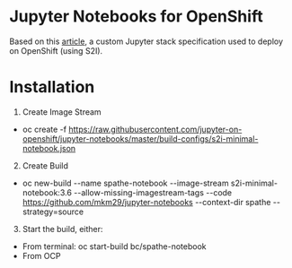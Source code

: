 # Jupyter Notebooks for OpenShift  

Based on this [article](https://github.com/jupyter-on-openshift/jupyter-notebooks), a custom Jupyter stack specification used to deploy on OpenShift (using S2I). 

# Installation

1. Create Image Stream
  * oc create -f https://raw.githubusercontent.com/jupyter-on-openshift/jupyter-notebooks/master/build-configs/s2i-minimal-notebook.json
2. Create Build
  * oc new-build --name spathe-notebook --image-stream s2i-minimal-notebook:3.6 --allow-missing-imagestream-tags --code https://github.com/mkm29/jupyter-notebooks --context-dir spathe --strategy=source
3. Start the build, either:
  * From terminal: oc start-build bc/spathe-notebook
  * From OCP